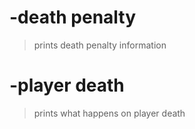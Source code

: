# -death penalty
> prints death penalty information

# -player death
> prints what happens on player death
